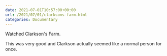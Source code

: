 ```yaml
---
date: 2021-07-01T10:57:00+00:00
url: /2021/07/01/clarksons-farm.html
categories: Documentary
---
```

Watched Clarkson's Farm.

This was very good and Clarkson actually seemed like a normal person for once.


